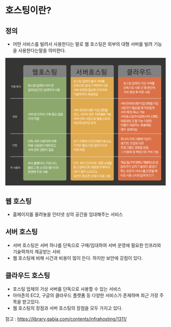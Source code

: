 # 호스팅이란?

## 정의
- 어떤 서비스를 빌려서 사용한다는 말로 웹 호스팅은 외부의 대형 서버를 빌려 기능을 사용한다는말을 의미한다.

![img.png](assets/hosting.png)

## 웹 호스팅
- 홈페이지를 올려놓을 인터넷 상의 공간을 임대해주는 서비스

## 서버 호스팅
- 서버 호스팅은 서버 하나를 단독으로 구매/임대하여 서버 운영에 필요한 인프라와 기술력까지 제공받는 서비
- 웹 호스팅에 비해 시간과 비용이 많이 든다. 하지만 보안에 강점이 있다.

## 클라우드 호스팅
- 호스팅 업체의 가상 서버를 단독으로 사용할 수 있는 서비스
- 아마존의 EC2, 구글의 클라우드 플랫폼 등 다양한 서비스가 존재하며 최근 가장 주목을 받고있다.
- 웹 호스팅의 장점과 서버 호스팅의 장점을 모두 가지고 있다.

참고 : https://library.gabia.com/contents/infrahosting/1311/